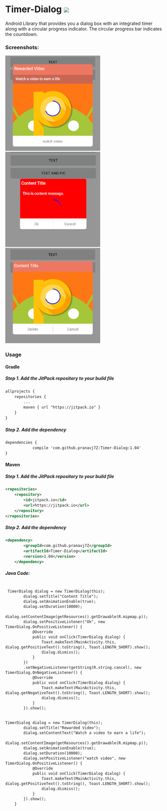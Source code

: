 # Timer-Dialog  [![](https://jitpack.io/v/pranavj7Z/Timer-Dialog.svg)](https://jitpack.io/#pranavj7Z/Timer-Dialog)
Android Library that provides you a dialog box with an integrated timer along with a circular progress indicator.
The circular progress bar indicates the countdown.

### Screenshots:

![](https://github.com/pranavj7Z/Timer-Dialog/blob/master/s.png?raw=true )
![](https://github.com/pranavj7Z/Timer-Dialog/blob/master/p.png?raw=true )
![](https://github.com/pranavj7Z/Timer-Dialog/blob/master/j.png?raw=true )
### Usage

#### Gradle
##### Step 1. Add the JitPack repository to your build file
~~~ xml
allprojects {
    repositories {
        ...
        maven { url "https://jitpack.io" }
    }
}
~~~

##### Step 2. Add the dependency
~~~ xml
dependencies {
	        compile 'com.github.pranavj7Z:Timer-Dialog:1.04'
}
~~~

#### Maven
##### Step 1. Add the JitPack repository to your build file
~~~ xml
<repositories>
	<repository>
	    <id>jitpack.io</id>
	    <url>https://jitpack.io</url>
	</repository>
</repositories>
~~~

##### Step 2. Add the dependency
~~~ xml
<dependency>
	    <groupId>com.github.pranavj7Z</groupId>
	    <artifactId>Timer-Dialog</artifactId>
	    <version>1.04</version>
	</dependency>
~~~

##### Java Code:

<pre><code>
 TimerDialog dialog = new TimerDialog(this);
        dialog.setTitle("Content Title");
        dialog.setAnimationEnable(true);
        dialog.setDuration(10000);
        dialog.setContentImage(getResources().getDrawable(R.mipmap.p));
        dialog.setPositiveListener("Ok", new TimerDialog.OnPositiveListener() {
            @Override
            public void onClick(TimerDialog dialog) {
                Toast.makeText(MainActivity.this, dialog.getPositiveText().toString(), Toast.LENGTH_SHORT).show();
                dialog.dismiss();
            }
        })
        .setNegativeListener(getString(R.string.cancel), new TimerDialog.OnNegativeListener() {
            @Override
            public void onClick(TimerDialog dialog) {
                Toast.makeText(MainActivity.this, dialog.getNegativeText().toString(), Toast.LENGTH_SHORT).show();
                dialog.dismiss();
            }
        }).show();
</code></pre>

<pre><code>
TimerDialog dialog = new TimerDialog(this);
        dialog.setTitle("Rewarded Video");
        dialog.setContentText("Watch a video to earn a life");
        dialog.setContentImage(getResources().getDrawable(R.mipmap.p));
        dialog.setAnimationEnable(true);
        dialog.setDuration(10000);
        dialog.setPositiveListener("watch video", new TimerDialog.OnPositiveListener() {
            @Override
            public void onClick(TimerDialog dialog) {
                Toast.makeText(MainActivity.this, dialog.getPositiveText().toString(), Toast.LENGTH_SHORT).show();
                dialog.dismiss();
            }
        }).show();
    }
</code></pre>
